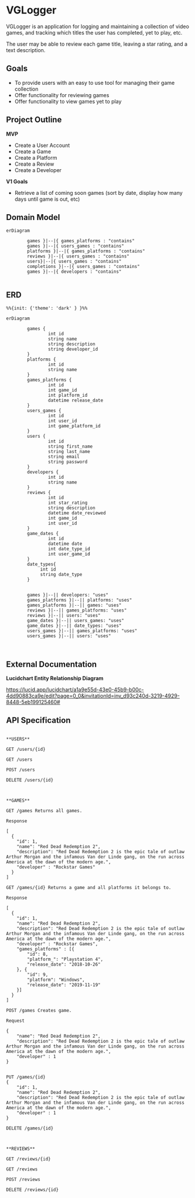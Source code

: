 # VGLogger

VGLogger is an application for logging and maintaining a collection of video games, and tracking which titles the user has completed, yet to play, etc.

The user may be able to review each game title, leaving a star rating, and a text description.

## Goals

- To provide users with an easy to use tool for managing their game collection
- Offer functionality for reviewing games
- Offer functionality to view games yet to play

## Project Outline

**MVP**

- Create a User Account
- Create a Game
- Create a Platform
- Create a Review
- Create a Developer

**V1 Goals**

- Retrieve a list of coming soon games (sort by date, display how many days until game is out, etc)

## Domain Model

``` mermaid
erDiagram

        games }|--|{ games_platforms : "contains"
        games }|--|{ users_games : "contains"
        platforms }|--|{ games_platforms : "contains" 
        reviews }|--|{ users_games : "contains"
        users}|--|{ users_games : "contains"
        completions }|--|{ users_games : "contains"
        games }|--|{ developers : "contains"
        
```

## ERD 
``` mermaid
%%{init: {'theme': 'dark' } }%%

erDiagram

        games {
                int id
                string name                
                string description
                string developer_id
        }
        platforms {
                int id
                string name                
        }
        games_platforms {
                int id
                int game_id
                int platform_id
                datetime release_date
        }
        users_games {
                int id
                int user_id
                int game_platform_id
        }
        users {
                int id
                string first_name
                string last_name
                string email
                string password
        }
        developers {
                int id
                string name
        }
        reviews {
                int id
                int star_rating
                string description
                datetime date_reviewed
                int game_id
                int user_id
        }
        game_dates {
                int id
                datetime date
                int date_type_id
                int user_game_id
        }
        date_types{
             int id
             string date_type
        }
        
        
        games }|--|| developers: "uses"
        games_platforms }|--|| platforms: "uses"
        games_platforms }|--|| games: "uses"
        reviews }|--|| games_platforms: "uses"       
        reviews }|--|| users: "uses"       
        game_dates }|--|| users_games: "uses"        
        game_dates }|--|| date_types: "uses"        
        users_games }|--|| games_platforms: "uses"
        users_games }|--|| users: "uses"



```

## External Documentation

**Lucidchart Entity Relationship Diagram**

https://lucid.app/lucidchart/a1a9e55d-43e0-45b9-b00c-4dd90883ca9e/edit?page=0_0&invitationId=inv_d93c240d-3219-4929-8448-5eb199125460#

## API Specification

```

**USERS**

GET /users/{id}

GET /users

POST /users

DELETE /users/{id}



**GAMES**

GET /games Returns all games.

Response

[
  {
    "id": 1,
    "name": "Red Dead Redemption 2",
    "description": "Red Dead Redemption 2 is the epic tale of outlaw Arthur Morgan and the infamous Van der Linde gang, on the run across America at the dawn of the modern age.",
    "developer" : "Rockstar Games"
  }
]

GET /games/{id} Returns a game and all platforms it belongs to.

Response 

[
  {
    "id": 1,
    "name": "Red Dead Redemption 2",
    "description": "Red Dead Redemption 2 is the epic tale of outlaw Arthur Morgan and the infamous Van der Linde gang, on the run across America at the dawn of the modern age.",
    "developer" : "Rockstar Games",
    "games_platforms" : [{
        "id": 8,
        "platform_": "Playstation 4",
        "release_date": "2018-10-26"
    }, {
        "id": 9,
        "platform": "Windows",
        "release_date": "2019-11-19"
    }]
  }
]

POST /games Creates game.

Request 

{
    "name": "Red Dead Redemption 2",
    "description": "Red Dead Redemption 2 is the epic tale of outlaw Arthur Morgan and the infamous Van der Linde gang, on the run across America at the dawn of the modern age.",
    "developer" : 1
}


PUT /games/{id}
{
    "id": 1,
    "name": "Red Dead Redemption 2",
    "description": "Red Dead Redemption 2 is the epic tale of outlaw Arthur Morgan and the infamous Van der Linde gang, on the run across America at the dawn of the modern age.",
    "developer" : 1
}

DELETE /games/{id}



**REVIEWS**

GET /reviews/{id}

GET /reviews

POST /reviews

DELETE /reviews/{id}
